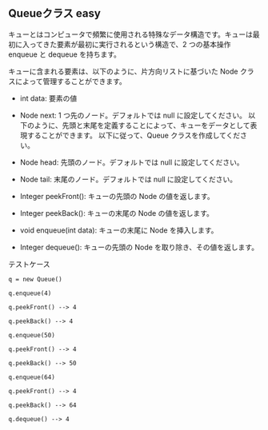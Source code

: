 ## Queueクラス easy
キューとはコンピュータで頻繁に使用される特殊なデータ構造です。キューは最初に入ってきた要素が最初に実行されるという構造で、2 つの基本操作 enqueue と dequeue を持ちます。

キューに含まれる要素は、以下のように、片方向リストに基づいた Node クラスによって管理することができます。

- int data: 要素の値
- Node next: 1 つ先のノード。デフォルトでは null に設定してください。
以下のように、先頭と末尾を定義することによって、キューをデータとして表現することができます。
以下に従って、Queue クラスを作成してください。

- Node head: 先頭のノード。デフォルトでは null に設定してください。
- Node tail: 末尾のノード。デフォルトでは null に設定してください。
- Integer peekFront(): キューの先頭の Node の値を返します。
- Integer peekBack(): キューの末尾の Node の値を返します。
- void enqueue(int data): キューの末尾に Node を挿入します。
- Integer dequeue(): キューの先頭の Node を取り除き、その値を返します。

テストケース
```
q = new Queue()

q.enqueue(4)

q.peekFront() --> 4

q.peekBack() --> 4

q.enqueue(50)

q.peekFront() --> 4

q.peekBack() --> 50

q.enqueue(64)

q.peekFront() --> 4

q.peekBack() --> 64

q.dequeue() --> 4

```
